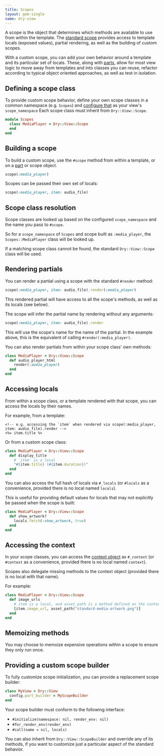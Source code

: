 ```yaml
---
title: Scopes
layout: gem-single
name: dry-view
---
```


A scope is the object that determines which methods are available to use from within the template. The [standard scope](/gems/dry-view/templates/) provides access to template locals (exposed values), partial rendering, as well as the building of custom scopes.

With a custom scope, you can add your own behavior around a template and its particular set of locals. These, along with [parts](/gems/dry-view/parts/), allow for most view logic to move away from templates and into classes you can reuse, refactor according to typical object oriented approaches, as well as test in isolation.

## Defining a scope class

To provide custom scope behavior, define your own scope classes in a common namespace (e.g. `Scopes`) and [configure that](/gems/dry-view/configuration/) as your view's `scope_namespace` Each scope class must inherit from `Dry::View::Scope`.

```ruby
module Scopes
  class MediaPlayer < Dry::View::Scope
  end
end
```

## Building a scope

To build a custom scope, use the `#scope` method from within a template, or on a [part](/gems/dry-rb/parts/) or scope object.

```ruby
scope(:media_player)
```

Scopes can be passed their own set of locals:

```ruby
scope(:media_player, item: audio_file)
```

## Scope class resolution

Scope classes are looked up based on the configured `scope_namespace` and the name you pass to `#scope`.

So for a `scope_namespace` of `Scopes` and scope built as `:media_player`, the `Scopes::MediaPlayer` class will be looked up.

If a matching scope class cannot be found, the standard `Dry::View::Scope` class will be used.

## Rendering partials

You can render a partial using a scope with the standard `#render` method:

```ruby
scope(:media_player, item: audio_file).render(:media_player)
```

This rendered partial will have access to all the scope's methods, as well as its locals (see below).

The scope will infer the partial name by rendering without any arguments:

```ruby
scope(:media_player, item: audio_file).render
```

This will use the scope's name for the name of the partial. In the example above, this is the equivalent of calling `#render(:media_player)`.

You can also render partials from  within your scope class' own methods:

```ruby
class MediaPlayer < Dry::View::Scope
  def audio_player_html
    render(:audio_player)
  end
end
```

## Accessing locals

From within a scope class, or a template rendered with that scope, you can access the locals by their names.

For example, from a template:

```erb
<!-- e.g. accessing the `item` when rendered via scope(:media_player, item: audio_file).render -->
<%= item.title %>
```

Or from a custom scope class:

```ruby
class MediaPlayer < Dry::View::Scope
  def display_title
    # `item` is a local
    "#{item.title} (#{item.duration})"
  end
end
```

You can also access the full hash of locals via `#_locals` (or `#locals` as a convenience, provided there is no local named `locals`).

This is useful for providing default values for locals that may not explicitly be passed when the scope is built:

```ruby
class MediaPlayer < Dry::View::Scope
  def show_artwork?
    locals.fetch(:show_artwork, true)
  end
end
```

## Accessing the context

In your scope classes, you can access the [context object](/gems/dry-view/context) as `#_context` (or `#context` as a convenience, provided there is no local named `context`).

Scopes also delegate missing methods to the context object (provided there is no local with that name).

For example:

```ruby
class MediaPlayer < Dry::View::Scope
  def image_urls
    # item is a local, and asset_path is a method defined on the context object
    [item.image_url, asset_path("standard-media-artwork.png")]
  end
end
```

## Memoizing methods

You may choose to memoize expensive operations within a scope to ensure they only run once.

## Providing a custom scope builder

To fully customize scope initialization, you can provide a replacement scope builder:

```ruby
class MyView < Dry::View
  config.part_builder = MyScopeBuilder
end
```

Your scope builder must conform to the following interface:

- `#initialize(namespace: nil, render_env: nil)`
- `#for_render_env(render_env)`
- `#call(name = nil, locals)`

You can also inherit from `Dry::View::ScopeBuilder` and override any of its methods, if you want to customize just a particular aspect of the standard behavior.
